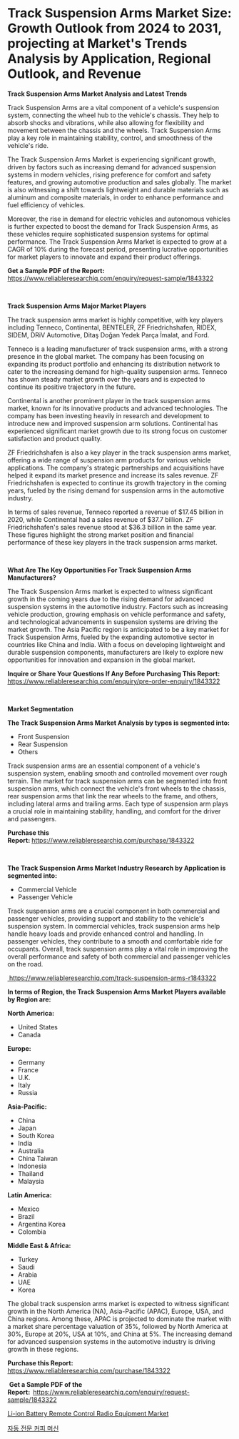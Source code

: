 <p><h1>Track Suspension Arms Market Size: Growth Outlook from 2024 to 2031, projecting at Market's Trends Analysis by Application, Regional Outlook, and Revenue</h1></p><p><strong>Track Suspension Arms Market Analysis and Latest Trends</strong></p>
<p><p>Track Suspension Arms are a vital component of a vehicle's suspension system, connecting the wheel hub to the vehicle's chassis. They help to absorb shocks and vibrations, while also allowing for flexibility and movement between the chassis and the wheels. Track Suspension Arms play a key role in maintaining stability, control, and smoothness of the vehicle's ride.</p><p>The Track Suspension Arms Market is experiencing significant growth, driven by factors such as increasing demand for advanced suspension systems in modern vehicles, rising preference for comfort and safety features, and growing automotive production and sales globally. The market is also witnessing a shift towards lightweight and durable materials such as aluminum and composite materials, in order to enhance performance and fuel efficiency of vehicles.</p><p>Moreover, the rise in demand for electric vehicles and autonomous vehicles is further expected to boost the demand for Track Suspension Arms, as these vehicles require sophisticated suspension systems for optimal performance. The Track Suspension Arms Market is expected to grow at a CAGR of 10% during the forecast period, presenting lucrative opportunities for market players to innovate and expand their product offerings.</p></p>
<p><strong>Get a Sample PDF of the Report:&nbsp;</strong> <a href="https://www.reliableresearchiq.com/enquiry/request-sample/1843322">https://www.reliableresearchiq.com/enquiry/request-sample/1843322</a></p>
<p>&nbsp;</p>
<p><strong>Track Suspension Arms Major Market Players</strong></p>
<p><p>The track suspension arms market is highly competitive, with key players including Tenneco, Continental, BENTELER, ZF Friedrichshafen, RIDEX, SIDEM, DRiV Automotive, Ditaş Doğan Yedek Parça İmalat, and Ford. </p><p>Tenneco is a leading manufacturer of track suspension arms, with a strong presence in the global market. The company has been focusing on expanding its product portfolio and enhancing its distribution network to cater to the increasing demand for high-quality suspension arms. Tenneco has shown steady market growth over the years and is expected to continue its positive trajectory in the future.</p><p>Continental is another prominent player in the track suspension arms market, known for its innovative products and advanced technologies. The company has been investing heavily in research and development to introduce new and improved suspension arm solutions. Continental has experienced significant market growth due to its strong focus on customer satisfaction and product quality.</p><p>ZF Friedrichshafen is also a key player in the track suspension arms market, offering a wide range of suspension arm products for various vehicle applications. The company's strategic partnerships and acquisitions have helped it expand its market presence and increase its sales revenue. ZF Friedrichshafen is expected to continue its growth trajectory in the coming years, fueled by the rising demand for suspension arms in the automotive industry.</p><p>In terms of sales revenue, Tenneco reported a revenue of $17.45 billion in 2020, while Continental had a sales revenue of $37.7 billion. ZF Friedrichshafen's sales revenue stood at $36.3 billion in the same year. These figures highlight the strong market position and financial performance of these key players in the track suspension arms market.</p></p>
<p>&nbsp;</p>
<p><strong>What Are The Key Opportunities For Track Suspension Arms Manufacturers?</strong></p>
<p><p>The Track Suspension Arms market is expected to witness significant growth in the coming years due to the rising demand for advanced suspension systems in the automotive industry. Factors such as increasing vehicle production, growing emphasis on vehicle performance and safety, and technological advancements in suspension systems are driving the market growth. The Asia Pacific region is anticipated to be a key market for Track Suspension Arms, fueled by the expanding automotive sector in countries like China and India. With a focus on developing lightweight and durable suspension components, manufacturers are likely to explore new opportunities for innovation and expansion in the global market.</p></p>
<p><strong>Inquire or Share Your Questions If Any Before Purchasing This Report:</strong> <a href="https://www.reliableresearchiq.com/enquiry/pre-order-enquiry/1843322">https://www.reliableresearchiq.com/enquiry/pre-order-enquiry/1843322</a></p>
<p>&nbsp;</p>
<p><strong>Market Segmentation</strong></p>
<p><strong>The Track Suspension Arms Market Analysis by types is segmented into:</strong></p>
<p><ul><li>Front Suspension</li><li>Rear Suspension</li><li>Others</li></ul></p>
<p><p>Track suspension arms are an essential component of a vehicle's suspension system, enabling smooth and controlled movement over rough terrain. The market for track suspension arms can be segmented into front suspension arms, which connect the vehicle's front wheels to the chassis, rear suspension arms that link the rear wheels to the frame, and others, including lateral arms and trailing arms. Each type of suspension arm plays a crucial role in maintaining stability, handling, and comfort for the driver and passengers.</p></p>
<p><strong>Purchase this Report:&nbsp;</strong><a href="https://www.reliableresearchiq.com/purchase/1843322">https://www.reliableresearchiq.com/purchase/1843322</a></p>
<p>&nbsp;</p>
<p><strong>The Track Suspension Arms Market Industry Research by Application is segmented into:</strong></p>
<p><ul><li>Commercial Vehicle</li><li>Passenger Vehicle</li></ul></p>
<p><p>Track suspension arms are a crucial component in both commercial and passenger vehicles, providing support and stability to the vehicle's suspension system. In commercial vehicles, track suspension arms help handle heavy loads and provide enhanced control and handling. In passenger vehicles, they contribute to a smooth and comfortable ride for occupants. Overall, track suspension arms play a vital role in improving the overall performance and safety of both commercial and passenger vehicles on the road.</p></p>
<p><a href="https://www.reliableresearchiq.com/track-suspension-arms-r1843322">&nbsp;https://www.reliableresearchiq.com/track-suspension-arms-r1843322</a></p>
<p><strong>In terms of Region, the Track Suspension Arms Market Players available by Region are:</strong></p>
<p>
    <p> <strong> North America: </strong>
        <ul>
            <li>United States</li>
            <li>Canada</li>
        </ul>
        </p> 
    <p> <strong> Europe: </strong>
        <ul>
            <li>Germany</li>
            <li>France</li>
            <li>U.K.</li>
            <li>Italy</li>
            <li>Russia</li>
        </ul>
        </p> 
    <p> <strong> Asia-Pacific: </strong>
        <ul>
            <li>China</li>
            <li>Japan</li>
            <li>South Korea</li>
            <li>India</li>
            <li>Australia</li>
            <li>China Taiwan</li>
            <li>Indonesia</li>
            <li>Thailand</li>
            <li>Malaysia</li>
        </ul>
        </p> 
    <p> <strong> Latin America: </strong>
        <ul>
            <li>Mexico</li>
            <li>Brazil</li>
            <li>Argentina Korea</li>
            <li>Colombia</li>
        </ul>
        </p> 
    <p> <strong> Middle East & Africa: </strong>
        <ul>
            <li>Turkey</li>
            <li>Saudi</li>
            <li>Arabia</li>
            <li>UAE</li>
            <li>Korea</li>
        </ul>
    </p>
    </p>
<p><p>The global track suspension arms market is expected to witness significant growth in the North America (NA), Asia-Pacific (APAC), Europe, USA, and China regions. Among these, APAC is projected to dominate the market with a market share percentage valuation of 35%, followed by North America at 30%, Europe at 20%, USA at 10%, and China at 5%. The increasing demand for advanced suspension systems in the automotive industry is driving growth in these regions.</p></p>
<p><strong>Purchase this Report: </strong><a href="https://www.reliableresearchiq.com/purchase/1843322">https://www.reliableresearchiq.com/purchase/1843322</a></p>
<p>&nbsp;<strong>Get a Sample PDF of the Report:&nbsp;&nbsp;</strong><a href="https://www.reliableresearchiq.com/enquiry/request-sample/1843322">https://www.reliableresearchiq.com/enquiry/request-sample/1843322</a></p>
<p><strong></strong></p>
<p><p><a href="https://github.com/eugeneKim6262/Market-Research-Report-List-1/blob/main/li-ion-battery-remote-control-radio-equipment-market.md">Li-ion Battery Remote Control Radio Equipment Market</a></p><p><a href="https://github.com/vss5505pa7z1p/Market-Research-Report-List-3/blob/main/290872271691.md">자동 전문 커피 머신</a></p></p>